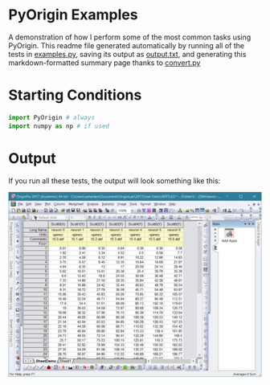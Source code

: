 # PyOrigin Examples
A demonstration of how I perform some of the most common tasks using PyOrigin. This readme file generated automatically by running all of the tests in [examples.py](examples.py), saving its output as [output.txt](output.txt), and generating this markdown-formatted summary page thanks to [convert.py](convert.py)

# Starting Conditions
```python
import PyOrigin # always
import numpy as np # if used
```

# Output
If you run all these tests, the output will look something like this:

![](output.png)